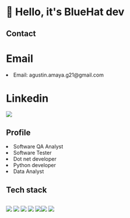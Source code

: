 # 👋 Hello, it's BlueHat dev

## Contact

# Email
<li>Email: agustin.amaya.g21@gmail.com</li>

# Linkedin
  <p>
  <a href="https://ni.linkedin.com/in/agust%C3%ADn-gustavo-amaya-soza-b3b110244"><img src ="https://api.iconify.design/uiw/linkedin.svg?color=%2300aae4&width=50&height=50"/></a>
  </p>

## Profile
<li>Software QA Analyst</li> 
<li>Software Tester</li>
<li>Dot net developer</li>
<li>Python developer</li>
<li>Data Analyst</li>

## Tech stack
<div style="display:flex; flex-direction: row;">
  <p>
    <img src ="https://api.iconify.design/skill-icons/python-dark.svg?width=100&height=100"/>
        <img src ="https://api.iconify.design/skill-icons/grafana-dark.svg?width=100&height=100"/>
        <img src ="https://api.iconify.design/skill-icons/mysql-dark.svg?width=100&height=100"/>
        <img src="https://api.iconify.design/skill-icons/postgresql-dark.svg?color=%23100&width=100&height=100"/>
        <img src ="https://api.iconify.design/logos/c-sharp.svg?width=100&height=100"/>

  </p>
  
  <p>
            <img src ="https://www.vectorlogo.zone/logos/nodejs/nodejs-icon.svg"/>
            <img src="https://www.vectorlogo.zone/logos/dotnet/dotnet-icon.svg"/>
  </p
</div>

<!---
bluehat8/bluehat8 is a ✨ special ✨ repository because its `README.md` (this file) appears on your GitHub profile.
You can click the Preview link to take a look at your changes.
--->
